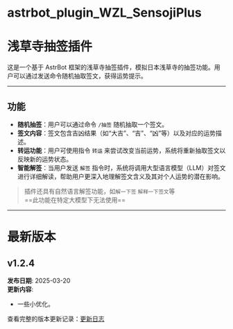 # astrbot_plugin_WZL_SensojiPlus
# 浅草寺抽签插件

这是一个基于 AstrBot 框架的浅草寺抽签插件，模拟日本浅草寺的抽签功能。用户可以通过发送命令随机抽取签文，获得运势提示。

---

## 功能

- **随机抽签**：用户可以通过命令 `/抽签` 随机抽取一个签文。
- **签文内容**：签文包含吉凶结果（如“大吉”、“吉”、“凶”等）以及对应的运势描述。
- **转运功能**：用户可使用指令 `转运` 来尝试改变当前运势，系统将重新抽取签文以反映新的运势状态。
- **智能解签**：当用户发送 `解签` 指令时，系统将调用大型语言模型（LLM）对签文进行详细解读，帮助用户更深入地理解签文含义及其对个人运势的潜在影响。
>插件还具有自然语言解签功能，如`解一下签` `解释一下签文`等 <br>==此功能在特定大模型下无法使用==

---
# 最新版本

## v1.2.4
**发布日期**: 2025-03-20  
**更新内容**:
- 一些小优化。


查看完整的版本更新记录：[更新日志](CHANGELOG.md)